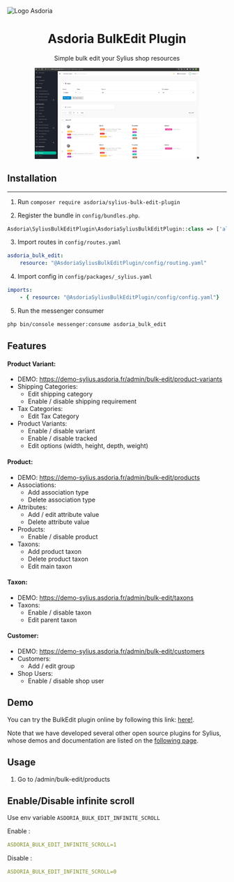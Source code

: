 
![Logo Asdoria](doc/asdoria.jpg)

<h1 align="center">Asdoria BulkEdit Plugin</h1>

<p align="center">Simple bulk edit your Sylius shop resources</p>

<div style="max-width: 75%; height: auto; margin: auto">

![Bulk edit](doc/bulk-edit-plugin.png)

</div>



## Installation

---
1. Run `composer require asdoria/sylius-bulk-edit-plugin`


2. Register the bundle in `config/bundles.php`.

```PHP
Asdoria\SyliusBulkEditPlugin\AsdoriaSyliusBulkEditPlugin::class => ['all' => true],
```

3. Import routes in `config/routes.yaml`

```yaml
asdoria_bulk_edit:
    resource: "@AsdoriaSyliusBulkEditPlugin/config/routing.yaml"
```

4. Import config in `config/packages/_sylius.yaml`
```yaml
imports:
    - { resource: "@AsdoriaSyliusBulkEditPlugin/config/config.yaml"}
```

5. Run the messenger consumer
```bash
php bin/console messenger:consume asdoria_bulk_edit
```

## Features

#### Product Variant: 
- DEMO: https://demo-sylius.asdoria.fr/admin/bulk-edit/product-variants
- Shipping Categories:
    - Edit shipping category
    - Enable / disable shipping requirement
- Tax Categories:
    - Edit Tax Category 
- Product Variants:
    - Enable / disable variant
    - Enable / disable tracked
    - Edit options (width, height, depth, weight)

#### Product:
- DEMO: https://demo-sylius.asdoria.fr/admin/bulk-edit/products
- Associations:
    - Add association type
    - Delete association type
- Attributes:
    - Add / edit attribute value 
    - Delete attribute value 
- Products:
    - Enable / disable product
- Taxons:
    - Add product taxon
    - Delete product taxon
    - Edit main taxon

#### Taxon:
- DEMO: https://demo-sylius.asdoria.fr/admin/bulk-edit/taxons
- Taxons:
    - Enable / disable taxon
    - Edit parent taxon

#### Customer:
- DEMO: https://demo-sylius.asdoria.fr/admin/bulk-edit/customers
- Customers:
    - Add / edit group
- Shop Users:
    - Enable / disable shop user

## Demo

You can try the BulkEdit plugin online by following this link: [here!](https://demo-sylius.asdoria.fr/admin/bulk-edit/products).

Note that we have developed several other open source plugins for Sylius, whose demos and documentation are listed on the [following page](https://asdoria.github.io/).

## Usage

1. Go to /admin/bulk-edit/products


## Enable/Disable infinite scroll
Use env variable `ASDORIA_BULK_EDIT_INFINITE_SCROLL`

Enable :
```yaml
ASDORIA_BULK_EDIT_INFINITE_SCROLL=1
```

Disable :
```yaml
ASDORIA_BULK_EDIT_INFINITE_SCROLL=0
```

